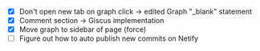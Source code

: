 - [x] Don't open new tab on graph click -> edited Graph  "_blank" statement
- [x] Comment section -> Giscus implementation
- [x] Move graph to sidebar of page (force)
- [ ] Figure out how to auto publish new commits on Netify

